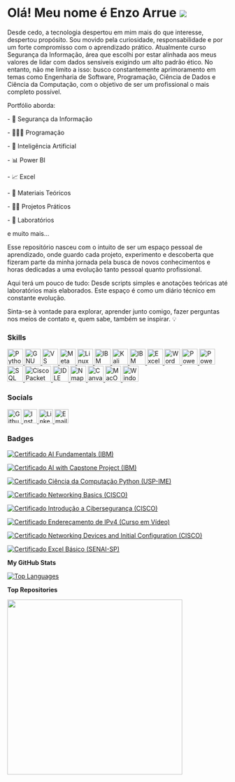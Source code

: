 Olá! Meu nome é Enzo Arrue ![](https://user-images.githubusercontent.com/18350557/176309783-0785949b-9127-417c-8b55-ab5a4333674e.gif)
==================================================================================================================================

Desde cedo, a tecnologia despertou em mim mais do que interesse, despertou propósito. Sou movido pela curiosidade, responsabilidade e por um forte compromisso com o aprendizado prático. Atualmente curso Segurança da Informação, área que escolhi por estar alinhada aos meus valores de lidar com dados sensíveis exigindo um alto padrão ético. No entanto, não me limito a isso: busco constantemente aprimoramento em temas como Engenharia de Software, Programação, Ciência de Dados e Ciência da Computação, com o objetivo de ser um profissional o mais completo possível.

Portfólio aborda:

\- 🔐 Segurança da Informação

\- 👩🏻‍💻 Programação

\- 🤖 Inteligência Artificial

\- 📊 Power BI

\- 📈 Excel

\- 📘 Materiais Teóricos

\- 👷🏻 Projetos Práticos

\- 🧪 Laboratórios 

e muito mais...

Esse repositório nasceu com o intuito de ser um espaço pessoal de aprendizado, onde guardo cada projeto, experimento e descoberta que fizeram parte da minha jornada pela busca de novos conhecimentos e horas dedicadas a uma evolução tanto pessoal quanto profissional.

Aqui terá um pouco de tudo: Desde scripts simples e anotações teóricas até laboratórios mais elaborados. Este espaço é como um diário técnico em constante evolução.

Sinta-se à vontade para explorar, aprender junto comigo, fazer perguntas nos meios de contato e, quem sabe, também se inspirar. 💡

### Skills
<p align="left">
  <!-- Ícones existentes -->
  <a href="https://www.python.org/" target="_blank" rel="noreferrer">
    <img src="https://raw.githubusercontent.com/danielcranney/readme-generator/main/public/icons/skills/python-colored.svg" width="36" height="36" alt="Python" title="Python"/>
  </a>
  <a href="https://www.gnu.org/software/bash/" target="_blank" rel="noreferrer">
    <img src="https://raw.githubusercontent.com/danielcranney/readme-generator/main/public/icons/skills/gnubash.svg" width="36" height="36" alt="GNU Bash" title="GNU Bash"/>
  </a>
  <a href="https://code.visualstudio.com/" target="_blank" rel="noreferrer">
    <img src="https://raw.githubusercontent.com/danielcranney/readme-generator/main/public/icons/skills/visualstudiocode-colored.svg" width="36" height="36" alt="VS Code" title="VS Code"/>
  </a>
  <a href="https://metamask.io/" target="_blank" rel="noreferrer">
    <img src="https://raw.githubusercontent.com/danielcranney/readme-generator/main/public/icons/skills/metamask-colored.svg" width="36" height="36" alt="MetaMask" title="MetaMask"/>
  </a>
  <a href="https://www.linux.org" target="_blank" rel="noreferrer">
    <img src="https://raw.githubusercontent.com/danielcranney/readme-generator/main/public/icons/skills/linux-colored.svg" width="36" height="36" alt="Linux" title="Linux"/>
  </a>

  <!-- IBM Watson Studio (movido aqui do lugar original do MacOS) -->
  <a href="https://www.ibm.com/cloud/watson-studio" target="_blank" rel="noreferrer">
    <img src="https://upload.wikimedia.org/wikipedia/commons/5/51/IBM_logo.svg" width="36" height="36" alt="IBM Watson Studio" title="IBM Watson Studio"/>
  </a>

<a href="https://www.kali.org/" target="_blank" rel="noreferrer">
  <img src="https://www.kali.org/images/kali-logo.svg" width="36" height="36" alt="Kali Linux" title="Kali Linux"/>
</a>

  <!-- IBM Watson Assistant -->
  <a href="https://www.ibm.com/cloud/watson-assistant" target="_blank" rel="noreferrer">
    <img src="https://upload.wikimedia.org/wikipedia/commons/5/51/IBM_logo.svg" width="36" height="36" alt="IBM Watson Assistant" title="IBM Watson Assistant"/>
  </a>

  <!-- Microsoft Office -->
  <a href="https://www.microsoft.com/excel" target="_blank" rel="noreferrer">
    <img src="https://img.icons8.com/color/48/microsoft-excel-2019.png" width="36" height="36" alt="Excel" title="Excel"/>
  </a>
  <a href="https://www.microsoft.com/word" target="_blank" rel="noreferrer">
    <img src="https://img.icons8.com/color/48/microsoft-word-2019--v1.png" width="36" height="36" alt="Word" title="Word"/>
  </a>
  <a href="https://www.microsoft.com/powerpoint" target="_blank" rel="noreferrer">
    <img src="https://img.icons8.com/color/48/microsoft-powerpoint-2019.png" width="36" height="36" alt="PowerPoint" title="PowerPoint"/>
  </a>

  <!-- Power BI -->
  <a href="https://powerbi.microsoft.com/" target="_blank" rel="noreferrer">
    <img src="https://img.icons8.com/color/48/power-bi.png" width="36" height="36" alt="Power BI" title="Power BI"/>
  </a>

  <!-- SQL -->
  <a href="https://www.mysql.com/" target="_blank" rel="noreferrer">
    <img src="https://img.icons8.com/ios-filled/50/000000/sql.png" width="36" height="36" alt="SQL" title="SQL"/>
  </a>

<!-- Cisco Packet Tracer (com ícone funcional SVG) -->
<a href="https://www.netacad.com/courses/packet-tracer" target="_blank" rel="noreferrer">
  <img src="https://cdn.worldvectorlogo.com/logos/cisco-2.svg" width="60" height="36" alt="Cisco Packet Tracer" title="Cisco Packet Tracer"/>
</a>


  <!-- IDLE (Python) -->
  <a href="https://docs.python.org/3/library/idle.html" target="_blank" rel="noreferrer">
    <img src="https://img.icons8.com/color/48/python.png" width="36" height="36" alt="IDLE" title="IDLE"/>
  </a>

<a href="https://nmap.org/" target="_blank" rel="noreferrer">
  <img src="https://raw.githubusercontent.com/bwks/vendor-icons-svg/master/nmap-logo.svg" width="36" height="36" alt="Nmap" title="Nmap"/>
</a>

  <!-- Canva -->
  <a href="https://www.canva.com/" target="_blank" rel="noreferrer">
    <img src="https://img.icons8.com/color/48/canva.png" width="36" height="36" alt="Canva" title="Canva"/>
  </a>

  <!-- MacOS (movido para cá, onde estava o IBM Watson Studio) -->
  <a href="https://apple.com" target="_blank" rel="noreferrer">
    <img src="https://raw.githubusercontent.com/danielcranney/readme-generator/main/public/icons/skills/macos-colored.svg" width="36" height="36" alt="MacOS" title="MacOS"/>
  </a>
<a href="https://www.microsoft.com/windows/" target="_blank" rel="noreferrer">
  <img src="https://raw.githubusercontent.com/gilbarbara/logos/main/logos/microsoft-windows-icon.svg" width="36" height="36" alt="Windows" title="Windows"/>
</a>
</p>

### Socials

<p align="left"> 
  <a href="https://www.github.com/EnzoArrue" target="_blank" rel="noreferrer">
    <img src="https://raw.githubusercontent.com/danielcranney/readme-generator/main/public/icons/socials/github.svg" width="32" height="32" alt="Github" title="Github" />
  </a> 
  <a href="http://www.instagram.com/ez.arrue_" target="_blank" rel="noreferrer">
    <img src="https://raw.githubusercontent.com/danielcranney/readme-generator/main/public/icons/socials/instagram.svg" width="32" height="32" alt="Instagram" title="Instagram" />
  </a> 
  <a href="https://www.linkedin.com/in/enzo-arrue-228008325/" target="_blank" rel="noreferrer">
    <img src="https://raw.githubusercontent.com/danielcranney/readme-generator/main/public/icons/socials/linkedin.svg" width="32" height="32" alt="LinkedIn" title="LinkedIn" />
  </a> 
  <a href="mailto:enzoarruejuanfuso@gmail.com" target="_blank" rel="noreferrer">
    <img src="https://img.icons8.com/fluency/48/gmail-new.png" width="32" height="32" alt="Email" title="Email" />
  </a>
</p>


### Badges
[![Certificado AI Fundamentals (IBM)](https://img.shields.io/badge/Certificado-AI%20Fundamentals%20(IBM)-red)](https://www.credly.com/badges/8d57da6c-6bc0-4a27-8081-54b9091056c7/public_url)

[![Certificado AI with Capstone Project (IBM)](https://img.shields.io/badge/Certificado-AI%20with%20Capstone%20Project%20(IBM)-orange)](https://www.credly.com/badges/9ad91c0d-bdd8-4f46-ae39-1470a3ccc053/public_url)

[![Certificado Ciência da Computação Python (USP-IME)](https://img.shields.io/badge/Certificado-Ciência%20da%20Computação%20Python%20(USP--IME)-red)](https://coursera.org/share/ca363d9bcd5e196b9166638e8abdfa6f)

[![Certificado Networking Basics (CISCO)](https://img.shields.io/badge/Certificado-Networking%20Basics%20(CISCO)-orange)](https://www.credly.com/badges/d3685178-c1ea-42a5-a125-8e0304fc35cd/public_url)

[![Certificado Introdução a Cibersegurança (CISCO)](https://img.shields.io/badge/Certificado-Introdução%20a%20Cibersegurança%20(CISCO)-red)](https://www.credly.com/badges/eec84f93-6297-4266-9249-2426a7fc812c/public_url)

[![Certificado Endereçamento de IPv4 (Curso em Vídeo)](https://img.shields.io/badge/Certificado-Endereçamento%20de%20IPv4%20(Curso%20em%20Vídeo)-orange)](https://www.cursoemvideo.com/certificates/certificado/?course_id=167663&cert-nonce=2e9b641622)

[![Certificado Networking Devices and Initial Configuration (CISCO)](https://img.shields.io/badge/Certificado-Networking%20Devices%20and%20Initial%20Configuration%20(CISCO)-red)](https://www.credly.com/badges/ff5e9779-9e3e-47e6-adbd-403426d058f7/public_url)

[![Certificado Excel Básico (SENAI-SP)](https://img.shields.io/badge/Certificado-Excel%20Básico%20(SENAI--SP)-orange)](https://drive.google.com/file/d/1ZLUrbfFv2zMJhlFTZ5BbAPNaJ9iPgXb5/view?usp=drive_link)

<b>My GitHub Stats</b>

<a href="https://github.com/EnzoArrue" align="left"><img src="https://github-readme-stats.vercel.app/api/top-langs/?username=EnzoArrue&langs_count=10&title_color=ffffff&text_color=ffffff&icon_color=ef4444&bg_color=1e3a8a&hide_border=true&locale=en&custom_title=Top%20%Languages" alt="Top Languages" /></a>

<b>Top Repositories</b>

<a href="https://github.com/EnzoArrue/projetos-estudos">
  <img width="400px" src="https://github-readme-stats.vercel.app/api/pin/?username=EnzoArrue&repo=projetos-estudos&title_color=ffffff&text_color=ffffff&icon_color=ef4444&bg_color=1e3a8a&hide_border=true&locale=en" />
</a>
